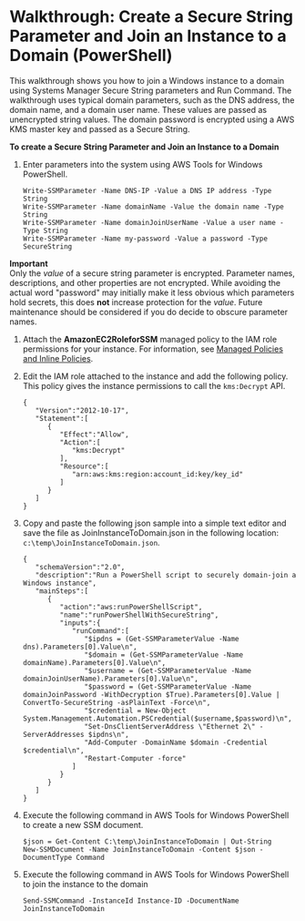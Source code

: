 # Walkthrough: Create a Secure String Parameter and Join an Instance to a Domain \(PowerShell\)<a name="sysman-param-securestring-walkthrough"></a>

This walkthrough shows you how to join a Windows instance to a domain using Systems Manager Secure String parameters and Run Command\. The walkthrough uses typical domain parameters, such as the DNS address, the domain name, and a domain user name\. These values are passed as unencrypted string values\. The domain password is encrypted using a AWS KMS master key and passed as a Secure String\. 

**To create a Secure String Parameter and Join an Instance to a Domain**

1. Enter parameters into the system using AWS Tools for Windows PowerShell\.

   ```
   Write-SSMParameter -Name DNS-IP -Value a DNS IP address -Type String
   Write-SSMParameter -Name domainName -Value the domain name -Type String
   Write-SSMParameter -Name domainJoinUserName -Value a user name -Type String
   Write-SSMParameter -Name my-password -Value a password -Type SecureString
   ```
**Important**  
Only the _value_ of a secure string parameter is encrypted\. Parameter names, descriptions, and other properties are not encrypted\. While avoiding the actual word "password" may initially make it less obvious which parameters hold secrets, this does **not** increase protection for the _value_.  Future maintenance should be considered if you do decide to obscure parameter names\.

1. Attach the **AmazonEC2RoleforSSM** managed policy to the IAM role permissions for your instance\. For information, see [Managed Policies and Inline Policies](http://docs.aws.amazon.com/IAM/latest/UserGuide/access_policies_managed-vs-inline.html#aws-managed-policies)\. 

1. Edit the IAM role attached to the instance and add the following policy\. This policy gives the instance permissions to call the `kms:Decrypt` API\. 

   ```
   {
      "Version":"2012-10-17",
      "Statement":[
         {
            "Effect":"Allow",
            "Action":[
               "kms:Decrypt"
            ],
            "Resource":[
               "arn:aws:kms:region:account_id:key/key_id"
            ]
         }
      ]
   }
   ```

1. Copy and paste the following json sample into a simple text editor and save the file as JoinInstanceToDomain\.json in the following location: `c:\temp\JoinInstanceToDomain.json`\.

   ```
   {
      "schemaVersion":"2.0",
      "description":"Run a PowerShell script to securely domain-join a Windows instance",
      "mainSteps":[
         {
            "action":"aws:runPowerShellScript",
            "name":"runPowerShellWithSecureString",
            "inputs":{
               "runCommand":[
                  "$ipdns = (Get-SSMParameterValue -Name dns).Parameters[0].Value\n",
                  "$domain = (Get-SSMParameterValue -Name domainName).Parameters[0].Value\n",
                  "$username = (Get-SSMParameterValue -Name domainJoinUserName).Parameters[0].Value\n",
                  "$password = (Get-SSMParameterValue -Name domainJoinPassword -WithDecryption $True).Parameters[0].Value | ConvertTo-SecureString -asPlainText -Force\n",
                  "$credential = New-Object System.Management.Automation.PSCredential($username,$password)\n",
                  "Set-DnsClientServerAddress \"Ethernet 2\" -ServerAddresses $ipdns\n",
                  "Add-Computer -DomainName $domain -Credential $credential\n",
                  "Restart-Computer -force"
               ]
            }
         }
      ]
   }
   ```

1. Execute the following command in AWS Tools for Windows PowerShell to create a new SSM document\.

   ```
   $json = Get-Content C:\temp\JoinInstanceToDomain | Out-String
   New-SSMDocument -Name JoinInstanceToDomain -Content $json -DocumentType Command
   ```

1. Execute the following command in AWS Tools for Windows PowerShell to join the instance to the domain

   ```
   Send-SSMCommand -InstanceId Instance-ID -DocumentName JoinInstanceToDomain 
   ```

